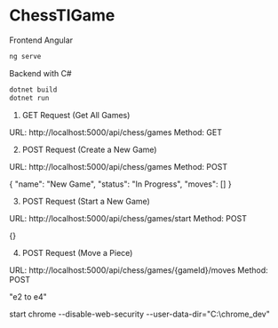 # ChessTlGame

Frontend Angular
```bash
ng serve
```
Backend with C#

```bash
dotnet build
dotnet run
```
1. GET Request (Get All Games)

URL: http://localhost:5000/api/chess/games
Method: GET

2. POST Request (Create a New Game)

URL: http://localhost:5000/api/chess/games
Method: POST

{
  "name": "New Game",
  "status": "In Progress",
  "moves": []
}

3. POST Request (Start a New Game)

URL: http://localhost:5000/api/chess/games/start
Method: POST

{}

4. POST Request (Move a Piece)

URL: http://localhost:5000/api/chess/games/{gameId}/moves
Method: POST

"e2 to e4"


start chrome --disable-web-security --user-data-dir="C:\chrome_dev"